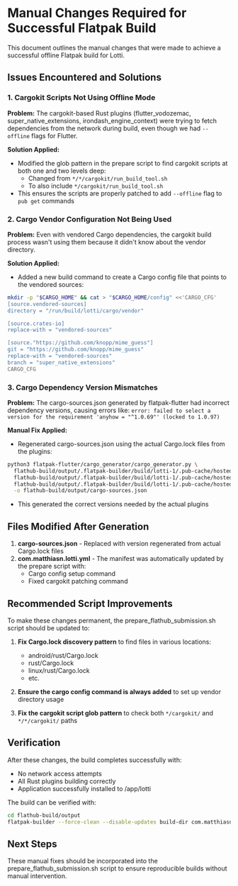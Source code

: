 # Manual Changes Required for Successful Flatpak Build

This document outlines the manual changes that were made to achieve a successful offline Flatpak build for Lotti.

## Issues Encountered and Solutions

### 1. Cargokit Scripts Not Using Offline Mode

**Problem:** The cargokit-based Rust plugins (flutter_vodozemac, super_native_extensions, irondash_engine_context) were trying to fetch dependencies from the network during build, even though we had `--offline` flags for Flutter.

**Solution Applied:**
- Modified the glob pattern in the prepare script to find cargokit scripts at both one and two levels deep:
  - Changed from `*/*/cargokit/run_build_tool.sh`
  - To also include `*/cargokit/run_build_tool.sh`
- This ensures the scripts are properly patched to add `--offline` flag to `pub get` commands

### 2. Cargo Vendor Configuration Not Being Used

**Problem:** Even with vendored Cargo dependencies, the cargokit build process wasn't using them because it didn't know about the vendor directory.

**Solution Applied:**
- Added a new build command to create a Cargo config file that points to the vendored sources:
```bash
mkdir -p "$CARGO_HOME" && cat > "$CARGO_HOME/config" <<'CARGO_CFG'
[source.vendored-sources]
directory = "/run/build/lotti/cargo/vendor"

[source.crates-io]
replace-with = "vendored-sources"

[source."https://github.com/knopp/mime_guess"]
git = "https://github.com/knopp/mime_guess"
replace-with = "vendored-sources"
branch = "super_native_extensions"
CARGO_CFG
```

### 3. Cargo Dependency Version Mismatches

**Problem:** The cargo-sources.json generated by flatpak-flutter had incorrect dependency versions, causing errors like:
`error: failed to select a version for the requirement 'anyhow = "^1.0.69"' (locked to 1.0.97)`

**Manual Fix Applied:**
- Regenerated cargo-sources.json using the actual Cargo.lock files from the plugins:
```bash
python3 flatpak-flutter/cargo_generator/cargo_generator.py \
  flathub-build/output/.flatpak-builder/build/lotti-1/.pub-cache/hosted/pub.dev/irondash_engine_context-0.5.5/android/rust/Cargo.lock,\
  flathub-build/output/.flatpak-builder/build/lotti-1/.pub-cache/hosted/pub.dev/super_native_extensions-0.9.1/rust/Cargo.lock,\
  flathub-build/output/.flatpak-builder/build/lotti-1/.pub-cache/hosted/pub.dev/flutter_vodozemac-0.2.2/rust/Cargo.lock \
  -o flathub-build/output/cargo-sources.json
```
- This generated the correct versions needed by the actual plugins

## Files Modified After Generation

1. **cargo-sources.json** - Replaced with version regenerated from actual Cargo.lock files
2. **com.matthiasn.lotti.yml** - The manifest was automatically updated by the prepare script with:
   - Cargo config setup command
   - Fixed cargokit patching command

## Recommended Script Improvements

To make these changes permanent, the prepare_flathub_submission.sh script should be updated to:

1. **Fix Cargo.lock discovery pattern** to find files in various locations:
   - android/rust/Cargo.lock
   - rust/Cargo.lock
   - linux/rust/Cargo.lock
   - etc.

2. **Ensure the cargo config command is always added** to set up vendor directory usage

3. **Fix the cargokit script glob pattern** to check both `*/cargokit/` and `*/*/cargokit/` paths

## Verification

After these changes, the build completes successfully with:
- No network access attempts
- All Rust plugins building correctly
- Application successfully installed to /app/lotti

The build can be verified with:
```bash
cd flathub-build/output
flatpak-builder --force-clean --disable-updates build-dir com.matthiasn.lotti.yml
```

## Next Steps

These manual fixes should be incorporated into the prepare_flathub_submission.sh script to ensure reproducible builds without manual intervention.